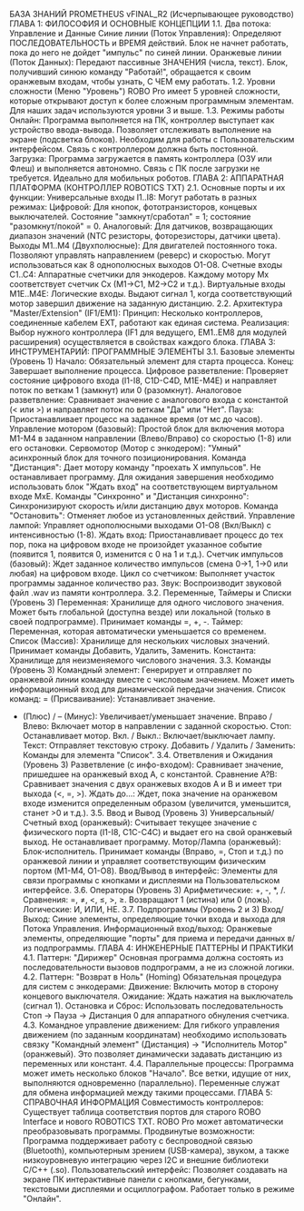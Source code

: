 БАЗА ЗНАНИЙ PROMETHEUS vFINAL_R2 (Исчерпывающее руководство)
ГЛАВА 1: ФИЛОСОФИЯ И ОСНОВНЫЕ КОНЦЕПЦИИ
1.1. Два потока: Управление и Данные
Синие линии (Поток Управления): Определяют ПОСЛЕДОВАТЕЛЬНОСТЬ и ВРЕМЯ действий. Блок не начнет работать, пока до него не дойдет "импульс" по синей линии.
Оранжевые линии (Поток Данных): Передают пассивные ЗНАЧЕНИЯ (числа, текст). Блок, получивший синюю команду "Работай!", обращается к своим оранжевым входам, чтобы узнать, С ЧЕМ ему работать.
1.2. Уровни сложности (Меню "Уровень")
ROBO Pro имеет 5 уровней сложности, которые открывают доступ к более сложным программным элементам. Для наших задач используются уровни 3 и выше.
1.3. Режимы работы
Онлайн: Программа выполняется на ПК, контроллер выступает как устройство ввода-вывода. Позволяет отслеживать выполнение на экране (подсветка блоков). Необходим для работы с Пользовательским интерфейсом. Связь с контроллером должна быть постоянной.
Загрузка: Программа загружается в память контроллера (ОЗУ или Флеш) и выполняется автономно. Связь с ПК после загрузки не требуется. Идеально для мобильных роботов.
ГЛАВА 2: АППАРАТНАЯ ПЛАТФОРМА (КОНТРОЛЛЕР ROBOTICS TXT)
2.1. Основные порты и их функции:
Универсальные входы I1..I8: Могут работать в разных режимах:
Цифровой: Для кнопок, фототранзисторов, концевых выключателей. Состояние "замкнут/сработал" = 1; состояние "разомкнут/покой" = 0.
Аналоговый: Для датчиков, возвращающих диапазон значений (NTC резисторы, фоторезисторы, датчики цвета).
Выходы M1..M4 (Двухполюсные): Для двигателей постоянного тока. Позволяют управлять направлением (реверс) и скоростью. Могут использоваться как 8 однополюсных выходов O1-O8.
Счетные входы C1..C4: Аппаратные счетчики для энкодеров. Каждому мотору Mx соответствует счетчик Cx (M1->C1, M2->C2 и т.д.).
Виртуальные входы M1E..M4E: Логические входы. Выдают сигнал 1, когда соответствующий мотор завершил движение на заданную дистанцию.
2.2. Архитектура "Master/Extension" (IF1/EM1):
Принцип: Несколько контроллеров, соединенные кабелем EXT, работают как единая система.
Реализация: Выбор нужного контроллера (IF1 для ведущего, EM1..EM8 для модулей расширения) осуществляется в свойствах каждого блока.
ГЛАВА 3: ИНСТРУМЕНТАРИЙ: ПРОГРАММНЫЕ ЭЛЕМЕНТЫ
3.1. Базовые элементы (Уровень 1)
Начало: Обязательный элемент для старта процесса.
Конец: Завершает выполнение процесса.
Цифровое разветвление: Проверяет состояние цифрового входа (I1-I8, C1D-C4D, M1E-M4E) и направляет поток по веткам 1 (замкнут) или 0 (разомкнут).
Аналоговое разветвление: Сравнивает значение с аналогового входа с константой (< или >) и направляет поток по веткам "Да" или "Нет".
Пауза: Приостанавливает процесс на заданное время (от мс до часов).
Управление мотором (базовый): Простой блок для включения мотора M1-M4 в заданном направлении (Влево/Вправо) со скоростью (1-8) или его остановки.
Сервомотор (Мотор с энкодером): "Умный" асинхронный блок для точного позиционирования.
Команда "Дистанция": Дает мотору команду "проехать X импульсов". Не останавливает программу. Для ожидания завершения необходимо использовать блок "Ждать вход" на соответствующем виртуальном входе MxE.
Команды "Синхронно" и "Дистанция синхронно": Синхронизируют скорость и/или дистанцию двух моторов.
Команда "Остановить": Отменяет любое из установленных действий.
Управление лампой: Управляет однополюсными выходами O1-O8 (Вкл/Выкл) с интенсивностью (1-8).
Ждать вход: Приостанавливает процесс до тех пор, пока на цифровом входе не произойдет указанное событие (появится 1, появится 0, изменится с 0 на 1 и т.д.).
Счетчик импульсов (базовый): Ждет заданное количество импульсов (смена 0->1, 1->0 или любая) на цифровом входе.
Цикл со счетчиком: Выполняет участок программы заданное количество раз.
Звук: Воспроизводит звуковой файл .wav из памяти контроллера.
3.2. Переменные, Таймеры и Списки (Уровень 3)
Переменная: Хранилище для одного числового значения. Может быть глобальной (доступна везде) или локальной (только в своей подпрограмме). Принимает команды =, +, -.
Таймер: Переменная, которая автоматически уменьшается со временем.
Список (Массив): Хранилище для нескольких числовых значений. Принимает команды Добавить, Удалить, Заменить.
Константа: Хранилище для неизменяемого числового значения.
3.3. Команды (Уровень 3)
Командный элемент: Генерирует и отправляет по оранжевой линии команду вместе с числовым значением. Может иметь информационный вход для динамической передачи значения.
Список команд:
= (Присваивание): Устанавливает значение.
+ (Плюс) / – (Минус): Увеличивает/уменьшает значение.
Вправо / Влево: Включает мотор в направлении с заданной скоростью.
Стоп: Останавливает мотор.
Вкл. / Выкл.: Включает/выключает лампу.
Текст: Отправляет текстовую строку.
Добавить / Удалить / Заменить: Команды для элемента "Список".
3.4. Ответвления и Ожидания (Уровень 3)
Разветвление (с инфо-входом): Сравнивает значение, пришедшее на оранжевый вход A, с константой.
Сравнение A?B: Сравнивает значения с двух оранжевых входов A и B и имеет три выхода (<, =, >).
Ждать до...: Ждет, пока значение на оранжевом входе изменится определенным образом (увеличится, уменьшится, станет >0 и т.д.).
3.5. Ввод и Вывод (Уровень 3)
Универсальный/Счетный вход (оранжевый): Считывает текущее значение с физического порта (I1-I8, C1C-C4C) и выдает его на свой оранжевый выход. Не останавливает программу.
Мотор/Лампа (оранжевый): Блок-исполнитель. Принимает команды (Вправо, =, Стоп и т.д.) по оранжевой линии и управляет соответствующим физическим портом (M1-M4, O1-O8).
Ввод/Вывод в интерфейс: Элементы для связи программы с кнопками и дисплеями на Пользовательском интерфейсе.
3.6. Операторы (Уровень 3)
Арифметические: +, -, *, /.
Сравнения: =, ≠, <, ≤, >, ≥. Возвращают 1 (истина) или 0 (ложь).
Логические: И, ИЛИ, НЕ.
3.7. Подпрограммы (Уровень 2 и 3)
Вход/Выход: Синие элементы, определяющие точки входа и выхода для Потока Управления.
Информационный вход/выход: Оранжевые элементы, определяющие "порты" для приема и передачи данных в/из подпрограммы.
ГЛАВА 4: ИНЖЕНЕРНЫЕ ПАТТЕРНЫ И ПРАКТИКИ
4.1. Паттерн: "Дирижер"
Основная программа должна состоять из последовательности вызовов подпрограмм, а не из сложной логики.
4.2. Паттерн: "Возврат в Ноль" (Homing)
Обязательная процедура для систем с энкодерами:
Движение: Включить мотор в сторону концевого выключателя.
Ожидание: Ждать нажатия на выключатель (сигнал 1).
Остановка и Сброс: Использовать последовательность Стоп -> Пауза -> Дистанция 0 для аппаратного обнуления счетчика.
4.3. Командное управление движением:
Для гибкого управления движением (по заданным координатам) необходимо использовать связку "Командный элемент" (Дистанция) -> "Исполнитель Мотор" (оранжевый). Это позволяет динамически задавать дистанцию из переменных или констант.
4.4. Параллельные процессы:
Программа может иметь несколько блоков "Начало". Все ветки, идущие от них, выполняются одновременно (параллельно). Переменные служат для обмена информацией между такими процессами.
ГЛАВА 5: СПРАВОЧНАЯ ИНФОРМАЦИЯ
Совместимость контроллеров: Существует таблица соответствия портов для старого ROBO Interface и нового ROBOTICS TXT. ROBO Pro может автоматически преобразовывать программы.
Продвинутые возможности: Программа поддерживает работу с беспроводной связью (Bluetooth), компьютерным зрением (USB-камера), звуком, а также низкоуровневую интеграцию через I2C и внешние библиотеки C/C++ (.so).
Пользовательский интерфейс: Позволяет создавать на экране ПК интерактивные панели с кнопками, бегунками, текстовыми дисплеями и осциллографом. Работает только в режиме "Онлайн".